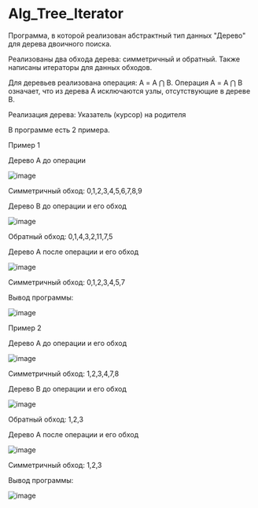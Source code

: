 # Alg_Tree_Iterator
Программа, в которой реализован абстрактный тип данных "Дерево" для дерева двоичного поиска. 

Реализованы два обхода дерева: симметричный и обратный. Также написаны итераторы для данных обходов. 

Для деревьев реализована операция: А = A ⋂ B. Операция А = A ⋂ B означает, что из дерева А исключаются узлы, отсутствующие в дереве В. 

Реализация дерева: Указатель (курсор) на родителя

В программе есть 2 примера.

Пример 1

Дерево A до операции

![image](https://github.com/Sasha300578/Alg_Tree_Iterator/assets/113348429/5e9dab76-24c9-4f6f-9504-f1c9dc5dcce2)

Симметричный обход: 0,1,2,3,4,5,6,7,8,9

Дерево B до операции и его обход

![image](https://github.com/Sasha300578/Alg_Tree_Iterator/assets/113348429/7085d31a-e728-47e0-80bf-537ab82eb153)

Обратный обход: 0,1,4,3,2,11,7,5

Дерево A после операции и его обход

![image](https://github.com/Sasha300578/Alg_Tree_Iterator/assets/113348429/9080d34b-36cd-4114-a984-e970a0d67f2b)

Симметричный обход: 0,1,2,3,4,5,7

Вывод программы:

![image](https://github.com/Sasha300578/Alg_Tree_Iterator/assets/113348429/a6be69af-5f6a-4b3f-b703-fb0eab7aff56)

 
Пример 2

Дерево A до операции и его обход

![image](https://github.com/Sasha300578/Alg_Tree_Iterator/assets/113348429/cfaccc4e-f333-4aa9-b2a4-b48348adb781)

Симметричный обход: 1,2,3,4,7,8

Дерево B до операции и его обход

![image](https://github.com/Sasha300578/Alg_Tree_Iterator/assets/113348429/b3adb16b-22c2-4575-ac04-9c341404f291)

Обратный обход: 1,2,3

Дерево A после операции и его обход

![image](https://github.com/Sasha300578/Alg_Tree_Iterator/assets/113348429/d6dbccac-a019-476d-adef-a726a79c07bf)

Симметричный обход: 1,2,3

Вывод программы:

![image](https://github.com/Sasha300578/Alg_Tree_Iterator/assets/113348429/f3d7c43f-0346-4590-a66c-bcc4f25c6aad)

